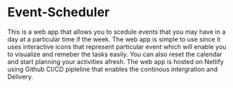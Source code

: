 # Event-Scheduler
This is a web app that allows you to scedule events that you may have in a day at a particular time if the week.
The web app is simple to use since it uses interactive icons that represent particular event which will enable you to visualize and remeber the tasks easily.
You can also reset the calendar and start planning your activities afresh.
The web app is hosted on Netlify using Github CI/CD pipleline that enables the continous intergration and Delivery.
